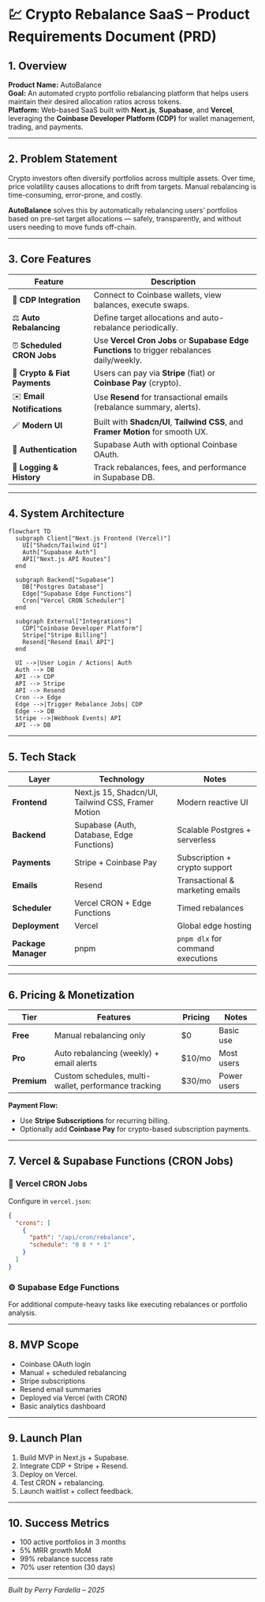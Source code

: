 # 💹 Crypto Rebalance SaaS – Product Requirements Document (PRD)

## 1. Overview

**Product Name:** AutoBalance  
**Goal:** An automated crypto portfolio rebalancing platform that helps users maintain their desired allocation ratios across tokens.  
**Platform:** Web-based SaaS built with **Next.js**, **Supabase**, and **Vercel**, leveraging the **Coinbase Developer Platform (CDP)** for wallet management, trading, and payments.

---

## 2. Problem Statement

Crypto investors often diversify portfolios across multiple assets. Over time, price volatility causes allocations to drift from targets. Manual rebalancing is time-consuming, error-prone, and costly.

**AutoBalance** solves this by automatically rebalancing users’ portfolios based on pre-set target allocations — safely, transparently, and without users needing to move funds off-chain.

---

## 3. Core Features

| Feature | Description |
|----------|--------------|
| 🔗 **CDP Integration** | Connect to Coinbase wallets, view balances, execute swaps. |
| ⚖️ **Auto Rebalancing** | Define target allocations and auto-rebalance periodically. |
| ⏰ **Scheduled CRON Jobs** | Use **Vercel Cron Jobs** or **Supabase Edge Functions** to trigger rebalances daily/weekly. |
| 💸 **Crypto & Fiat Payments** | Users can pay via **Stripe** (fiat) or **Coinbase Pay** (crypto). |
| ✉️ **Email Notifications** | Use **Resend** for transactional emails (rebalance summary, alerts). |
| 🪄 **Modern UI** | Built with **Shadcn/UI**, **Tailwind CSS**, and **Framer Motion** for smooth UX. |
| 🔐 **Authentication** | Supabase Auth with optional Coinbase OAuth. |
| 🧾 **Logging & History** | Track rebalances, fees, and performance in Supabase DB. |

---

## 4. System Architecture

```mermaid
flowchart TD
  subgraph Client["Next.js Frontend (Vercel)"]
    UI["Shadcn/Tailwind UI"]
    Auth["Supabase Auth"]
    API["Next.js API Routes"]
  end

  subgraph Backend["Supabase"]
    DB["Postgres Database"]
    Edge["Supabase Edge Functions"]
    Cron["Vercel CRON Scheduler"]
  end

  subgraph External["Integrations"]
    CDP["Coinbase Developer Platform"]
    Stripe["Stripe Billing"]
    Resend["Resend Email API"]
  end

  UI -->|User Login / Actions| Auth
  Auth --> DB
  API --> CDP
  API --> Stripe
  API --> Resend
  Cron --> Edge
  Edge -->|Trigger Rebalance Jobs| CDP
  Edge --> DB
  Stripe -->|Webhook Events| API
  API --> DB
```

---

## 5. Tech Stack

| Layer | Technology | Notes |
|-------|-------------|-------|
| **Frontend** | Next.js 15, Shadcn/UI, Tailwind CSS, Framer Motion | Modern reactive UI |
| **Backend** | Supabase (Auth, Database, Edge Functions) | Scalable Postgres + serverless |
| **Payments** | Stripe + Coinbase Pay | Subscription + crypto support |
| **Emails** | Resend | Transactional & marketing emails |
| **Scheduler** | Vercel CRON + Edge Functions | Timed rebalances |
| **Deployment** | Vercel | Global edge hosting |
| **Package Manager** | pnpm | `pnpm dlx` for command executions |

---

## 6. Pricing & Monetization

| Tier | Features | Pricing | Notes |
|------|-----------|----------|-------|
| **Free** | Manual rebalancing only | $0 | Basic use |
| **Pro** | Auto rebalancing (weekly) + email alerts | $10/mo | Most users |
| **Premium** | Custom schedules, multi-wallet, performance tracking | $30/mo | Power users |

**Payment Flow:**
- Use **Stripe Subscriptions** for recurring billing.  
- Optionally add **Coinbase Pay** for crypto-based subscription payments.

---

## 7. Vercel & Supabase Functions (CRON Jobs)

### 🔄 **Vercel CRON Jobs**
Configure in `vercel.json`:
```json
{
  "crons": [
    {
      "path": "/api/cron/rebalance",
      "schedule": "0 8 * * 1"
    }
  ]
}
```

### ⚙️ **Supabase Edge Functions**
For additional compute-heavy tasks like executing rebalances or portfolio analysis.

---

## 8. MVP Scope
- Coinbase OAuth login  
- Manual + scheduled rebalancing  
- Stripe subscriptions  
- Resend email summaries  
- Deployed via Vercel (with CRON)  
- Basic analytics dashboard

---

## 9. Launch Plan
1. Build MVP in Next.js + Supabase.  
2. Integrate CDP + Stripe + Resend.  
3. Deploy on Vercel.  
4. Test CRON + rebalancing.  
5. Launch waitlist + collect feedback.

---

## 10. Success Metrics
- 100 active portfolios in 3 months  
- 5% MRR growth MoM  
- 99% rebalance success rate  
- 70% user retention (30 days)

---

*Built by Perry Fardella – 2025*
